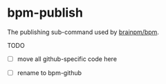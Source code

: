 # bpm-publish

The publishing sub-command used by [brainpm/bpm](http://guthub.com/brainpm/bpm).

TODO
- [ ] move all github-specific code here
- [ ] rename to bpm-github

